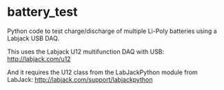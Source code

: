 battery_test
============

Python code to test charge/discharge of multiple Li-Poly batteries using a Labjack USB DAQ.

This uses the Labjack U12 multifunction DAQ with USB:
http://labjack.com/u12

And it requires the U12 class from the LabJackPython module from LabJack:
http://labjack.com/support/labjackpython
